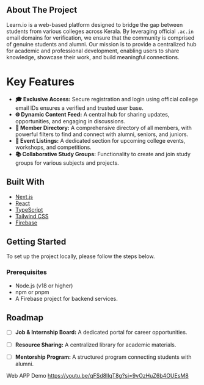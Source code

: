 ## **About The Project**

Learn.io is a web-based platform designed to bridge the gap between students from various colleges across Kerala. By leveraging official `.ac.in` email domains for verification, we ensure that the community is comprised of genuine students and alumni. Our mission is to provide a centralized hub for academic and professional development, enabling users to share knowledge, showcase their work, and build meaningful connections.

# **Key Features**

* **🎓 Exclusive Access:** Secure registration and login using official college email IDs ensures a verified and trusted user base.
* **🌐 Dynamic Content Feed:** A central hub for sharing updates, opportunities, and engaging in discussions.
* **👥 Member Directory:** A comprehensive directory of all members, with powerful filters to find and connect with alumni, seniors, and juniors.
* **📅 Event Listings:** A dedicated section for upcoming college events, workshops, and competitions.
* **📚 Collaborative Study Groups:** Functionality to create and join study groups for various subjects and projects.

## **Built With**

* [Next.js](https://nextjs.org/)
* [React](https://reactjs.org/)
* [TypeScript](https://www.typescriptlang.org/)
* [Tailwind CSS](https://tailwindcss.com/)
* [Firebase](https://firebase.google.com/)

## **Getting Started**

To set up the project locally, please follow the steps below.

### **Prerequisites**

* Node.js (v18 or higher)
* npm or pnpm
* A Firebase project for backend services.

## **Roadmap**

* [ ] **Job & Internship Board:** A dedicated portal for career opportunities.
* [ ] **Resource Sharing:** A centralized library for academic materials.
* [ ] **Mentorship Program:** A structured program connecting students with alumni.


Web APP Demo
https://youtu.be/qFSd8IlqT8g?si=9vOzHuZ6b4OUEsM8





